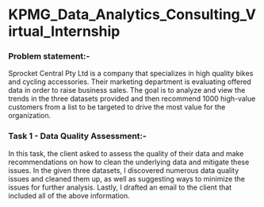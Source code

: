 # KPMG_Data_Analytics_Consulting_Virtual_Internship

### Problem statement:-
Sprocket Central Pty Ltd is a company that specializes in high quality bikes and cycling accessories.
Their marketing department is evaluating offered data in order to raise business sales. 
The goal is to analyze and view the trends in the three datasets provided and then recommend 1000 high-value customers from a list to be targeted to drive the most value for the organization.


### Task 1 - Data Quality Assessment:-
In this task, the client asked to assess the quality of their data and make recommendations on how to clean the underlying data and mitigate these issues. 
In the given three datasets, I discovered numerous data quality issues and cleaned them up, as well as suggesting ways to minimize the issues for further analysis. Lastly, I drafted an email to the client that included all of the above information.
